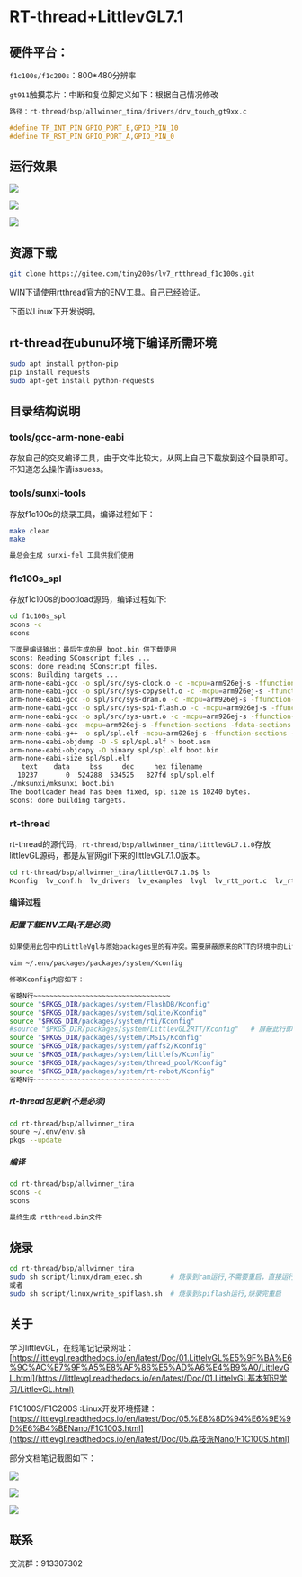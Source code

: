 # RT-thread+LittlevGL7.1

## 硬件平台：

`f1c100s/f1c200s`：800*480分辨率

`gt911`触摸芯片：中断和复位脚定义如下：根据自己情况修改

```c
路径：rt-thread/bsp/allwinner_tina/drivers/drv_touch_gt9xx.c

#define TP_INT_PIN GPIO_PORT_E,GPIO_PIN_10
#define TP_RST_PIN GPIO_PORT_A,GPIO_PIN_0
```

## 运行效果

![](media/image-20200720194701517-1595292652551.png)

![](media/image-20200720194625628-1595292652552.png)

![](media/image-20200720194742836-1595292652552.png)



## 资源下载

```bash
git clone https://gitee.com/tiny200s/lv7_rtthread_f1c100s.git
```

WIN下请使用rtthread官方的ENV工具。自己已经验证。

下面以Linux下开发说明。



## rt-thread在ubunu环境下编译所需环境

```bash
sudo apt install python-pip
pip install requests
sudo apt-get install python-requests
```

## 目录结构说明

### tools/gcc-arm-none-eabi

存放自己的交叉编译工具，由于文件比较大，从网上自己下载放到这个目录即可。不知道怎么操作请issuess。

### tools/sunxi-tools

存放f1c100s的烧录工具，编译过程如下：

```bash
make clean
make

最总会生成 sunxi-fel 工具供我们使用
```

### f1c100s_spl

存放f1c100s的bootload源码，编译过程如下:

```bash
cd f1c100s_spl
scons -c
scons

下面是编译输出：最后生成的是 boot.bin 供下载使用
scons: Reading SConscript files ...
scons: done reading SConscript files.
scons: Building targets ...
arm-none-eabi-gcc -o spl/src/sys-clock.o -c -mcpu=arm926ej-s -ffunction-sections -fdata-sections -Wall -O0 -Ispl/src spl/src/sys-clock.c
arm-none-eabi-gcc -o spl/src/sys-copyself.o -c -mcpu=arm926ej-s -ffunction-sections -fdata-sections -Wall -O0 -Ispl/src spl/src/sys-copyself.c
arm-none-eabi-gcc -o spl/src/sys-dram.o -c -mcpu=arm926ej-s -ffunction-sections -fdata-sections -Wall -O0 -Ispl/src spl/src/sys-dram.c
arm-none-eabi-gcc -o spl/src/sys-spi-flash.o -c -mcpu=arm926ej-s -ffunction-sections -fdata-sections -Wall -O0 -Ispl/src spl/src/sys-spi-flash.c
arm-none-eabi-gcc -o spl/src/sys-uart.o -c -mcpu=arm926ej-s -ffunction-sections -fdata-sections -Wall -O0 -Ispl/src spl/src/sys-uart.c
arm-none-eabi-gcc -mcpu=arm926ej-s -ffunction-sections -fdata-sections -c -x assembler-with-cpp -Ispl/src -c -o spl/src/start.o spl/src/start.S
arm-none-eabi-g++ -o spl/spl.elf -mcpu=arm926ej-s -ffunction-sections -fdata-sections -nostartfiles -Wl,--gc-sections,-Map=boot.map,-cref -Tspl/link.ld spl/src/sys-clock.o spl/src/sys-copyself.o spl/src/sys-dram.o spl/src/sys-spi-flash.o spl/src/sys-uart.o spl/src/start.o
arm-none-eabi-objdump -D -S spl/spl.elf > boot.asm
arm-none-eabi-objcopy -O binary spl/spl.elf boot.bin
arm-none-eabi-size spl/spl.elf
   text    data     bss     dec     hex filename
  10237       0  524288  534525   827fd spl/spl.elf
./mksunxi/mksunxi boot.bin
The bootloader head has been fixed, spl size is 10240 bytes.
scons: done building targets.

```

### rt-thread

rt-thread的源代码，`rt-thread/bsp/allwinner_tina/littlevGL7.1.0`存放littlevGL源码，都是从官网git下来的littlevGL7.1.0版本。

```bash
cd rt-thread/bsp/allwinner_tina/littlevGL7.1.0$ ls
Kconfig  lv_conf.h  lv_drivers  lv_examples  lvgl  lv_rtt_port.c  lv_rtt_port.h  SConscript
```

 #### 编译过程

##### 配置下载ENV工具(不是必须)

```bash
如果使用此包中的LittleVgl与原始packages里的有冲突。需要屏蔽原来的RTT的环境中的LittleVgl，过程如下：

vim ~/.env/packages/packages/system/Kconfig

修改Kconfig内容如下：

省略N行~~~~~~~~~~~~~~~~~~~~~~~~~~~~~~~~~~
source "$PKGS_DIR/packages/system/FlashDB/Kconfig"
source "$PKGS_DIR/packages/system/sqlite/Kconfig"
source "$PKGS_DIR/packages/system/rti/Kconfig"
#source "$PKGS_DIR/packages/system/LittlevGL2RTT/Kconfig"   # 屏蔽此行即可
source "$PKGS_DIR/packages/system/CMSIS/Kconfig"
source "$PKGS_DIR/packages/system/yaffs2/Kconfig"
source "$PKGS_DIR/packages/system/littlefs/Kconfig"
source "$PKGS_DIR/packages/system/thread_pool/Kconfig"
source "$PKGS_DIR/packages/system/rt-robot/Kconfig"
省略N行~~~~~~~~~~~~~~~~~~~~~~~~~~~~~~~~~~
```

##### rt-thread包更新(不是必须)

```bash
cd rt-thread/bsp/allwinner_tina
soure ~/.env/env.sh
pkgs --update
```

##### 编译

```bash
cd rt-thread/bsp/allwinner_tina
scons -c
scons

最终生成 rtthread.bin文件
```

## 烧录

```bash
cd rt-thread/bsp/allwinner_tina
sudo sh script/linux/dram_exec.sh  		# 烧录到ram运行,不需要重启，直接运行
或者
sudo sh script/linux/write_spiflash.sh  # 烧录到spiflash运行,烧录完重启

```

## 关于

学习littlevGL，在线笔记记录网址：[https://littlevgl.readthedocs.io/en/latest/Doc/01.LittelvGL%E5%9F%BA%E6%9C%AC%E7%9F%A5%E8%AF%86%E5%AD%A6%E4%B9%A0/LittlevGL.html](https://littlevgl.readthedocs.io/en/latest/Doc/01.LittelvGL基本知识学习/LittlevGL.html)

F1C100S/F1C200S :Linux开发环境搭建：[https://littlevgl.readthedocs.io/en/latest/Doc/05.%E8%8D%94%E6%9E%9D%E6%B4%BENano/F1C100S.html](https://littlevgl.readthedocs.io/en/latest/Doc/05.荔枝派Nano/F1C100S.html)

部分文档笔记截图如下：

![](media/image-20200720195702514-1595292652552.png)



![](media/image-20200720203022740-1595292652552.png)

![](media/image-20200720203107161-1595292652552.png)

## 联系

交流群：913307302











